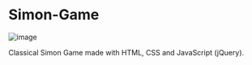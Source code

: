 # Simon-Game

![image](https://user-images.githubusercontent.com/93703261/173889358-0da2e954-c91e-413a-aad5-030c212e415a.png)

Classical Simon Game made with HTML, CSS and JavaScript (jQuery). 


